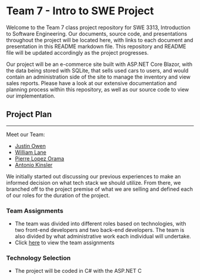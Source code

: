 # Team 7 - Intro to SWE Project

Welcome to the Team 7 class project repository for SWE 3313, Introduction to Software Engineering. Our documents, source code, and presentations throughout the project will be located here, with links to each document and presentation in this README markdown file. This repository and README file will be updated accordingly as the project progresses.

Our project will be an e-commerce site built with ASP.NET Core Blazor, with the data being stored with SQLite, that sells used cars to users, and would contain an administration side of the site to manage the inventory and view sales reports. Please have a look at our extensive documentation and planning process within this repository, as well as our source code to view our implementation.

## Project Plan

---

Meet our Team:

- [Justin Owen](https://github.com/justin-owen/SWE3313Project/blob/main/Justin%20Owen%20Resume.md)
- [William Lane](https://github.com/justin-owen/SWE3313Project/blob/main/William%20Lane%20Resume.md)
- [Pierre Lopez Orama](https://github.com/justin-owen/SWE3313Project/blob/main/PierreLopezOramaResume.md)
- [Antonio Kinsler](https://github.com/justin-owen/SWE3313Project/blob/main/Antonio%20Kinsler%20Resume.md)

We initially started out discussing our previous experiences to make an informed decision on what tech stack we should utilize. From there, we branched off to the project premise of what we are selling and defined each of our roles for the duration of the project. 

### Team Assignments

- The team was divided into different roles based on technologies, with two front-end developers and two back-end developers. The team is also divided by what administrative work each individual will undertake.
- Click [here](https://github.com/justin-owen/SWE3313Project/blob/main/TeamAssignments.mdx) to view the team assignments

### Technology Selection

- The project will be coded in C# with the ASP.NET C